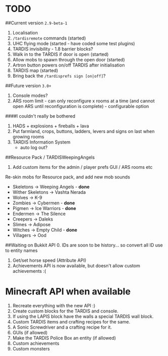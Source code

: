 # TODO

##Current version `2.9-beta-1`

1. Localisation
2. `/tardisremote` commands (started)
3. UHC flying mode (started - have coded some test plugins)
4. TARDIS invisibility - 1.8 barrier blocks?
5. Walk in to the TARDIS if door is open (started)
6. Allow mobs to spawn through the open door (started)
7. Artron button powers on/off TARDIS after initialisation
8. TARDIS map (started)
9. Bring back the `/tardisprefs sign [on|off]`?


##Future version `3.0+`
1. Console modes?
2. ARS room limit - can only reconfigure x rooms at a time (and cannot open ARS until reconfiguration is complete) - configurable option

####I couldn't really be bothered
1. HADS + explosions + fireballs + lava
2. Put farmland, crops, buttons, ladders, levers and signs on last when growing rooms
3. TARDIS Information System
    * auto log out?

##Resource Pack / TARDISWeepingAngels

1. Add custom items for the admin / player prefs GUI / ARS rooms etc

Re-skin mobs for Resource pack, and add new mob sounds

* Skeletons -> Weeping Angels - __done__
* Wither Skeletons -> Vashta Nerada
* Wolves -> K-9
* Zombies -> Cybermen - __done__
* Pigmen -> Ice Warriors - __done__
* Endermen -> The Silence
* Creepers -> Daleks
* Slimes -> Adipose
* Witches -> Empty Child - __done__
* Villagers -> Ood

##Waiting on Bukkit API
0. IDs are soon to be history... so convert all ID use to entity names
1. Get/set horse speed (Attribute API)
2. Achievements API is now available, but doesn't allow custom achievements :(

# Minecraft API when available
1. Recreate everything with the new API :)
2. Create custom blocks for the TARDIS and console.
3. If using the LAPIS block have the walls a special TARDIS wall block.
4. Custom TARDIS items and crafting recipes for the same.
5. A Sonic Screwdriver and a crafting recipe for it.
6. GUIs (if allowed)
7. Make the TARDIS Police Box an entity (if allowed)
8. Custom achievements
9. Custom monsters
